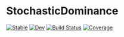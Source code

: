 # StochasticDominance

[![Stable](https://img.shields.io/badge/docs-stable-blue.svg)](https://rajmadan96.github.io/StochasticDominance.jl/stable/)
[![Dev](https://img.shields.io/badge/docs-dev-blue.svg)](https://rajmadan96.github.io/StochasticDominance.jl/dev/)
[![Build Status](https://github.com/rajmadan96/StochasticDominance.jl/actions/workflows/CI.yml/badge.svg?branch=main)](https://github.com/rajmadan96/StochasticDominance.jl/actions/workflows/CI.yml?query=branch%3Amain)
[![Coverage](https://codecov.io/gh/rajmadan96/StochasticDominance.jl/branch/main/graph/badge.svg)](https://codecov.io/gh/rajmadan96/StochasticDominance.jl)
